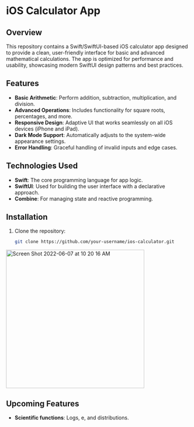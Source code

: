 # iOS Calculator App

## Overview
This repository contains a Swift/SwiftUI-based iOS calculator app designed to provide a clean, user-friendly interface for basic and advanced mathematical calculations. The app is optimized for performance and usability, showcasing modern SwiftUI design patterns and best practices.

## Features
- **Basic Arithmetic**: Perform addition, subtraction, multiplication, and division.
- **Advanced Operations**: Includes functionality for square roots, percentages, and more.
- **Responsive Design**: Adaptive UI that works seamlessly on all iOS devices (iPhone and iPad).
- **Dark Mode Support**: Automatically adjusts to the system-wide appearance settings.
- **Error Handling**: Graceful handling of invalid inputs and edge cases.

## Technologies Used
- **Swift**: The core programming language for app logic.
- **SwiftUI**: Used for building the user interface with a declarative approach.
- **Combine**: For managing state and reactive programming.

## Installation
1. Clone the repository:
   ```bash
   git clone https://github.com/your-username/ios-calculator.git
    ```

<img width="378" alt="Screen Shot 2022-06-07 at 10 20 16 AM" src="https://user-images.githubusercontent.com/39712568/172404130-4b9e9277-b3d6-4413-94e7-86b2c41be0a9.png">

## Upcoming Features
- **Scientific functions**: Logs, e, and distributions.
